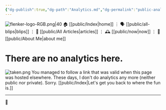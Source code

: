 ```yaml
---
{"dg-publish":true,"dg-path":"Analytics.md","dg-permalink":"public-analytics","permalink":"/public-analytics/","title":"There are no analytics here.","hide":true,"hideInGraph":true,"created":"2025-05-03T16:59:45","updated":"2025-05-03T17:03:26"}
---
```



<div class="transclusion internal-embed is-loaded"><div class="markdown-embed">




![flenker-logo-RGB.png|40](/img/user/attachments/flenker-logo-RGB.png)
🏠 [[public/Index\|home]]  ⋮ 🗣️ [[public/all-blips\|blips]] ⋮  📝 [[public/All Articles\|articles]]  ⋮ 🕰️ [[public/now\|now]] ⋮ 🪪 [[public/About Me\|about me]]


</div></div>


# There are no analytics here.

![taken.png](/img/user/attachments/taken.png)
You managed to follow a link that was valid when this page was hosted elsewhere. These days, I don't do analytics any more (neither public nor private). Sorry. [[public/Index\|Let's get you back to where the fun is.]]
- - -

👾
